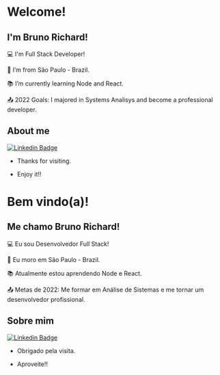 # Welcome!

 

## I'm Bruno Richard!

 

:computer: I'm Full Stack Developer!

:house_with_garden: I’m from São Paulo - Brazil.

:books: I’m currently learning Node and React.

:outbox_tray: 2022 Goals: I majored in Systems Analisys and become a professional developer.

## About me

[![Linkedin Badge](https://img.shields.io/badge/LinkedIn-0077B5?style=for-the-badge&logo=linkedin&logoColor=white)](https://www.linkedin.com/in/bruno-richard-a931b6199/)



- Thanks for visiting.

- Enjoy it!!



# Bem vindo(a)!

 

## Me chamo Bruno Richard!

 

:computer: Eu sou Desenvolvedor Full Stack!

:house_with_garden: Eu moro em São Paulo - Brazil.

:books: Atualmente estou aprendendo Node e React.

:outbox_tray: Metas de 2022: Me formar em Análise de Sistemas e me tornar um desenvolvedor profissional.

## Sobre mim

[![Linkedin Badge](https://img.shields.io/badge/LinkedIn-0077B5?style=for-the-badge&logo=linkedin&logoColor=white)](https://www.linkedin.com/in/bruno-richard-a931b6199/)



- Obrigado pela visita.

- Aproveite!!
